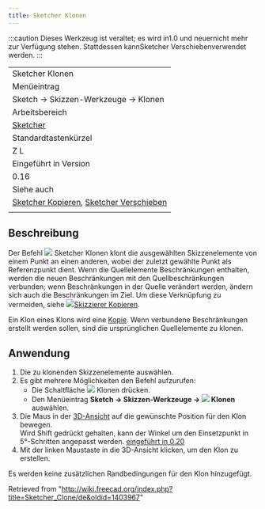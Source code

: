 ```yaml
---
title: Sketcher Klonen
---
```


:::caution
Dieses Werkzeug ist veraltet; es wird in1.0 und neuernicht mehr zur Verfügung stehen. Stattdessen kannSketcher Verschiebenverwendet werden.
:::

|                                                                                                                         |
| ----------------------------------------------------------------------------------------------------------------------- |
| Sketcher Klonen                                                                                                         |
| Menüeintrag                                                                                                             |
| Sketch → Skizzen-Werkzeuge → Klonen                                                                                     |
| Arbeitsbereich                                                                                                          |
| [Sketcher](/Sketcher_Workbench/de "Sketcher Workbench/de")                                                              |
| Standardtastenkürzel                                                                                                    |
| Z L                                                                                                                     |
| Eingeführt in Version                                                                                                   |
| 0.16                                                                                                                    |
| Siehe auch                                                                                                              |
| [Sketcher Kopieren](/Sketcher_Copy/de "Sketcher Copy/de"), [Sketcher Verschieben](/Sketcher_Move/de "Sketcher Move/de") |
|                                                                                                                         |

## Beschreibung

Der Befehl ![](/images/Sketcher_Clone.svg) Sketcher Klonen klont die ausgewählten Skizzenelemente von einem Punkt an einen anderen, wobei der zuletzt gewählte
Punkt als Referenzpunkt dient. Wenn die Quellelemente Beschränkungen enthalten, werden die neuen Beschränkungen mit den Quellbeschränkungen verbunden; wenn Beschränkungen in der Quelle verändert werden, ändern sich auch die Beschränkungen im Ziel. Um diese Verknüpfung zu vermeiden, siehe ![](/images/Sketcher_Copy.svg)[Skizzierer Kopieren](/Sketcher_Copy/de "Sketcher Copy/de").

Ein Klon eines Klons wird eine [Kopie](/Sketcher_Copy/de "Sketcher Copy/de"). Wenn verbundene Beschränkungen erstellt werden sollen, sind die ursprünglichen Quellelemente zu klonen.

## Anwendung

1. Die zu klonenden Skizzenelemente auswählen.
2. Es gibt mehrere Möglichkeiten den Befehl aufzurufen:
   - Die Schaltfläche ![](/images/Sketcher_Clone.svg) Klonen drücken.
   - Den Menüeintrag **Sketch → Skizzen-Werkzeuge → ![](/images/Sketcher_Clone.svg) Klonen** auswählen.
3. Die Maus in der [3D-Ansicht](/3D_view/de "3D view/de") auf die gewünschte Position für den Klon bewegen.  
   Wird Shift gedrückt gehalten, kann der Winkel um den Einsetzpunkt in 5°-Schritten angepasst werden. [eingeführt in 0.20](/Release_notes_0.20/de "Release notes 0.20/de")
4. Mit der linken Maustaste in die 3D-Ansicht klicken, um den Klon zu erstellen.

Es werden keine zusätzlichen Randbedingungen für den Klon hinzugefügt.

Retrieved from "<http://wiki.freecad.org/index.php?title=Sketcher_Clone/de&oldid=1403967>"

